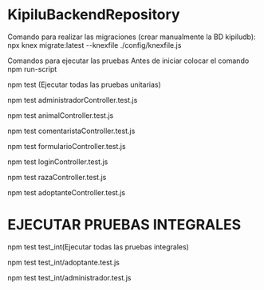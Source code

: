 # KipiluBackendRepository
Comando para realizar las migraciones (crear manualmente la BD kipiludb):
npx knex migrate:latest --knexfile ./config/knexfile.js

Comandos para ejecutar las pruebas
 Antes de iniciar colocar el comando npm run-script

 npm test (Ejecutar todas las pruebas unitarias)

 npm test administradorController.test.js
 
 npm test animalController.test.js
 
 npm test comentaristaController.test.js
 
 npm test formularioController.test.js
 
 npm test loginController.test.js 
 
 npm test razaController.test.js
 
npm test adoptanteController.test.js

# EJECUTAR PRUEBAS INTEGRALES

npm test test_int(Ejecutar todas las pruebas integrales)

npm test test_int/adoptante.test.js

npm test test_int/administrador.test.js
